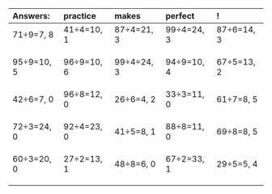 | Answers: | practice | makes | perfect | ! |
| :--- | :--- | :--- | :--- | :--- |
| 71÷9=7, 8 | 41÷4=10, 1 | 87÷4=21, 3 | 99÷4=24, 3 | 87÷6=14, 3 | 
|   |   |   |   |   | 
|   |   |   |   |   | 
|   |   |   |   |   | 
| 95÷9=10, 5 | 96÷9=10, 6 | 99÷4=24, 3 | 94÷9=10, 4 | 67÷5=13, 2 | 
|   |   |   |   |   | 
|   |   |   |   |   | 
|   |   |   |   |   | 
| 42÷6=7, 0 | 96÷8=12, 0 | 26÷6=4, 2 | 33÷3=11, 0 | 61÷7=8, 5 | 
|   |   |   |   |   | 
|   |   |   |   |   | 
|   |   |   |   |   | 
| 72÷3=24, 0 | 92÷4=23, 0 | 41÷5=8, 1 | 88÷8=11, 0 | 69÷8=8, 5 | 
|   |   |   |   |   | 
|   |   |   |   |   | 
|   |   |   |   |   | 
| 60÷3=20, 0 | 27÷2=13, 1 | 48÷8=6, 0 | 67÷2=33, 1 | 29÷5=5, 4 | 
|   |   |   |   |   | 
|   |   |   |   |   | 
|   |   |   |   |   | 
